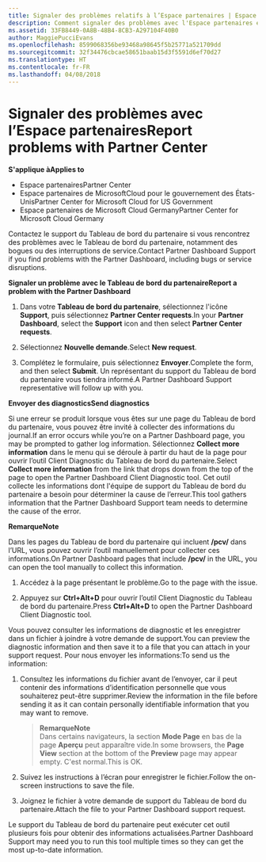 ```yaml
---
title: Signaler des problèmes relatifs à l’Espace partenaires | Espace partenaires
description: Comment signaler des problèmes avec l'Espace partenaires et collecter des informations de diagnostic pour notre équipe de Support.
ms.assetid: 33FB8449-0A8B-48B4-8CB3-A297104F40B0
author: MaggiePucciEvans
ms.openlocfilehash: 8599068356be93468a98645f5b25771a521709dd
ms.sourcegitcommit: 32f34476cbcae58651baab15d3f5591d6ef70d27
ms.translationtype: HT
ms.contentlocale: fr-FR
ms.lasthandoff: 04/08/2018
---
```

# <a name="report-problems-with-partner-center"></a><span data-ttu-id="28077-103">Signaler des problèmes avec l’Espace partenaires</span><span class="sxs-lookup"><span data-stu-id="28077-103">Report problems with Partner Center</span></span>

**<span data-ttu-id="28077-104">S'applique à</span><span class="sxs-lookup"><span data-stu-id="28077-104">Applies to</span></span>**

-  <span data-ttu-id="28077-105">Espace partenaires</span><span class="sxs-lookup"><span data-stu-id="28077-105">Partner Center</span></span>
-  <span data-ttu-id="28077-106">Espace partenaires de MicrosoftCloud pour le gouvernement des États-Unis</span><span class="sxs-lookup"><span data-stu-id="28077-106">Partner Center for Microsoft Cloud for US Government</span></span>
-  <span data-ttu-id="28077-107">Espace partenaires de Microsoft Cloud Germany</span><span class="sxs-lookup"><span data-stu-id="28077-107">Partner Center for Microsoft Cloud Germany</span></span>

<span data-ttu-id="28077-108">Contactez le support du Tableau de bord du partenaire si vous rencontrez des problèmes avec le Tableau de bord du partenaire, notamment des bogues ou des interruptions de service.</span><span class="sxs-lookup"><span data-stu-id="28077-108">Contact Partner Dashboard Support if you find problems with the Partner Dashboard, including bugs or service disruptions.</span></span>

**<span data-ttu-id="28077-109">Signaler un problème avec le Tableau de bord du partenaire</span><span class="sxs-lookup"><span data-stu-id="28077-109">Report a problem with the Partner Dashboard</span></span>**

1.  <span data-ttu-id="28077-110">Dans votre **Tableau de bord du partenaire**, sélectionnez l'icône **Support**, puis sélectionnez **Partner Center requests**.</span><span class="sxs-lookup"><span data-stu-id="28077-110">In your **Partner Dashboard**, select the **Support** icon and then select **Partner Center requests**.</span></span>

2.  <span data-ttu-id="28077-111">Sélectionnez **Nouvelle demande**.</span><span class="sxs-lookup"><span data-stu-id="28077-111">Select **New request**.</span></span>

3.  <span data-ttu-id="28077-112">Complétez le formulaire, puis sélectionnez **Envoyer**.</span><span class="sxs-lookup"><span data-stu-id="28077-112">Complete the form, and then select **Submit**.</span></span> <span data-ttu-id="28077-113">Un représentant du support du Tableau de bord du partenaire vous tiendra informé.</span><span class="sxs-lookup"><span data-stu-id="28077-113">A Partner Dashboard Support representative will follow up with you.</span></span>

**<span data-ttu-id="28077-114">Envoyer des diagnostics</span><span class="sxs-lookup"><span data-stu-id="28077-114">Send diagnostics</span></span>**

<span data-ttu-id="28077-115">Si une erreur se produit lorsque vous êtes sur une page du Tableau de bord du partenaire, vous pouvez être invité à collecter des informations du journal.</span><span class="sxs-lookup"><span data-stu-id="28077-115">If an error occurs while you’re on a Partner Dashboard page, you may be prompted to gather log information.</span></span> <span data-ttu-id="28077-116">Sélectionnez **Collect more information** dans le menu qui se déroule à partir du haut de la page pour ouvrir l’outil Client Diagnostic du Tableau de bord du partenaire.</span><span class="sxs-lookup"><span data-stu-id="28077-116">Select **Collect more information** from the link that drops down from the top of the page to open the Partner Dashboard Client Diagnostic tool.</span></span> <span data-ttu-id="28077-117">Cet outil collecte les informations dont l'équipe de support du Tableau de bord du partenaire a besoin pour déterminer la cause de l’erreur.</span><span class="sxs-lookup"><span data-stu-id="28077-117">This tool gathers information that the Partner Dashboard Support team needs to determine the cause of the error.</span></span> 

**<span data-ttu-id="28077-118">Remarque</span><span class="sxs-lookup"><span data-stu-id="28077-118">Note</span></span>**

<span data-ttu-id="28077-119">Dans les pages du Tableau de bord du partenaire qui incluent **/pcv/** dans l’URL, vous pouvez ouvrir l’outil manuellement pour collecter ces informations.</span><span class="sxs-lookup"><span data-stu-id="28077-119">On Partner Dashboard pages that include **/pcv/** in the URL, you can open the tool manually to collect this information.</span></span>

1.  <span data-ttu-id="28077-120">Accédez à la page présentant le problème.</span><span class="sxs-lookup"><span data-stu-id="28077-120">Go to the page with the issue.</span></span>

2.  <span data-ttu-id="28077-121">Appuyez sur **Ctrl+Alt+D** pour ouvrir l’outil Client Diagnostic du Tableau de bord du partenaire.</span><span class="sxs-lookup"><span data-stu-id="28077-121">Press **Ctrl+Alt+D** to open the Partner Dashboard Client Diagnostic tool.</span></span>

<span data-ttu-id="28077-122">Vous pouvez consulter les informations de diagnostic et les enregistrer dans un fichier à joindre à votre demande de support.</span><span class="sxs-lookup"><span data-stu-id="28077-122">You can preview the diagnostic information and then save it to a file that you can attach in your support request.</span></span> <span data-ttu-id="28077-123">Pour nous envoyer les informations:</span><span class="sxs-lookup"><span data-stu-id="28077-123">To send us the information:</span></span>

1.  <span data-ttu-id="28077-124">Consultez les informations du fichier avant de l’envoyer, car il peut contenir des informations d’identification personnelle que vous souhaiterez peut-être supprimer.</span><span class="sxs-lookup"><span data-stu-id="28077-124">Review the information in the file before sending it as it can contain personally identifiable information that you may want to remove.</span></span> 

    >**<span data-ttu-id="28077-125">Remarque</span><span class="sxs-lookup"><span data-stu-id="28077-125">Note</span></span>**<br>
    <span data-ttu-id="28077-126">Dans certains navigateurs, la section **Mode Page** en bas de la page **Aperçu** peut apparaître vide.</span><span class="sxs-lookup"><span data-stu-id="28077-126">In some browsers, the **Page View** section at the bottom of the **Preview** page may appear empty.</span></span> <span data-ttu-id="28077-127">C'est normal.</span><span class="sxs-lookup"><span data-stu-id="28077-127">This is OK.</span></span>

2.  <span data-ttu-id="28077-128">Suivez les instructions à l’écran pour enregistrer le fichier.</span><span class="sxs-lookup"><span data-stu-id="28077-128">Follow the on-screen instructions to save the file.</span></span>

3.  <span data-ttu-id="28077-129">Joignez le fichier à votre demande de support du Tableau de bord du partenaire.</span><span class="sxs-lookup"><span data-stu-id="28077-129">Attach the file to your Partner Dashboard support request.</span></span>

<span data-ttu-id="28077-130">Le support du Tableau de bord du partenaire peut exécuter cet outil plusieurs fois pour obtenir des informations actualisées.</span><span class="sxs-lookup"><span data-stu-id="28077-130">Partner Dashboard Support may need you to run this tool multiple times so they can get the most up-to-date information.</span></span>

